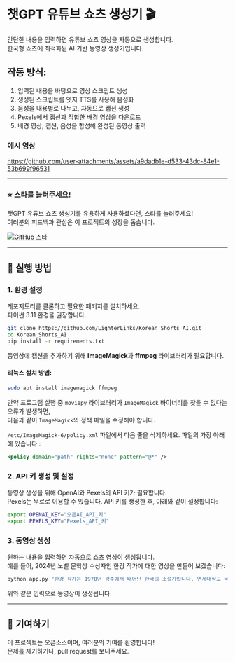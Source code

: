 # 챗GPT 유튜브 쇼츠 생성기 🎬

간단한 내용을 입력하면 유튜브 쇼츠 영상을 자동으로 생성합니다.  
한국형 쇼츠에 최적화된 AI 기반 동영상 생성기입니다.

## 작동 방식:
1. 입력된 내용을 바탕으로 영상 스크립트 생성
2. 생성된 스크립트를 엣지 TTS를 사용해 음성화
3. 음성을 내용별로 나누고, 자동으로 캡션 생성
4. Pexels에서 캡션과 적합한 배경 영상을 다운로드
5. 배경 영상, 캡션, 음성을 합성해 완성된 동영상 출력

### 예시 영상


https://github.com/user-attachments/assets/a9dadb1e-d533-43dc-84e1-53b699f96531



---

### ⭐️ 스타를 눌러주세요!
챗GPT 유튜브 쇼츠 생성기를 유용하게 사용하셨다면, 스타를 눌러주세요!  
여러분의 피드백과 관심은 이 프로젝트의 성장을 돕습니다.

[![GitHub 스타](https://img.shields.io/github/stars/LighterLinks/Korean_Shorts_AI?style=social)](https://github.com/LighterLinks/Korean_Shorts_AI/stargazers)

---

## 🚀 실행 방법

### 1. 환경 설정
레포지토리를 클론하고 필요한 패키지를 설치하세요.  
파이썬 3.11 환경을 권장합니다.

```bash
git clone https://github.com/LighterLinks/Korean_Shorts_AI.git
cd Korean_Shorts_AI
pip install -r requirements.txt
```

동영상에 캡션을 추가하기 위해 **ImageMagick**과 **ffmpeg** 라이브러리가 필요합니다.

#### 리눅스 설치 방법:
```bash
sudo apt install imagemagick ffmpeg
```

만약 프로그램 실행 중 `moviepy` 라이브러리가 `ImageMagick` 바이너리를 찾을 수 없다는 오류가 발생하면,  
다음과 같이 `ImageMagick`의 정책 파일을 수정해야 합니다.

`/etc/ImageMagick-6/policy.xml` 파일에서 다음 줄을 삭제하세요. 파일의 가장 아래에 있습니다 :
```xml
<policy domain="path" rights="none" pattern="@*" />
```

### 2. API 키 생성 및 설정
동영상 생성을 위해 OpenAI와 Pexels의 API 키가 필요합니다.  
Pexels는 무료로 이용할 수 있습니다. API 키를 생성한 후, 아래와 같이 설정합니다:

```bash
export OPENAI_KEY="오픈AI_API_키"
export PEXELS_KEY="Pexels_API_키"
```

### 3. 동영상 생성
원하는 내용을 입력하면 자동으로 쇼츠 영상이 생성됩니다.  
예를 들어, 2024년 노벨 문학상 수상자인 한강 작가에 대한 영상을 만들어 보겠습니다:

```bash
python app.py "한강 작가는 1970년 광주에서 태어난 한국의 소설가입니다. 연세대학교 국문학과를 졸업한 후, 1993년 문단에 데뷔하며 문학 활동을 시작했습니다. 그녀는 다수의 소설을 집필하였으며, 대표작으로는 <채식주의자>, <소년이 온다>, <작별하지 않는다> 등이 있습니다. 2016년 <채식주의자>로 맨부커상 국제 부문을 수상하며 국제적 주목을 받았습니다. 2024년, 한강은 한국인 최초로 노벨 문학상을 수상하며, 이는 한국 문학사에 있어 큰 쾌거로 평가받고 있습니다."
```

위와 같은 입력으로 동영상이 생성됩니다.

---

## 💁 기여하기
이 프로젝트는 오픈소스이며, 여러분의 기여를 환영합니다!  
문제를 제기하거나, pull request를 보내주세요.
